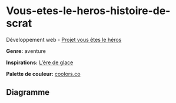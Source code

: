 # Vous-etes-le-heros-histoire-de-scrat

Développement web - [Projet vous êtes le héros](https://smnarnold.com/projets/vous-etes-le-heros)

__Genre:__ aventure

__Inspirations:__ [L'ère de glace](https://www.google.com/search?gs_ssp=eJzj4tLP1TcwK7cwtow3YPTiz1E_vKIoVSElVSE9JzE5FQB92wkk&q=l%27%C3%A8re+de+glace&rlz=1C1GCEA_enCA967CA967&oq=l%27ere+de+&aqs=chrome.1.69i57j46i512j46i175i199i512j0i512l3j46i512j0i512j46i175i199i512.2697j0j7&sourceid=chrome&ie=UTF-8)

__Palette de couleur:__ [coolors.co](https://coolors.co/palette/8ecae6-219ebc-023047-ffb703-fb8500)

## Diagramme

